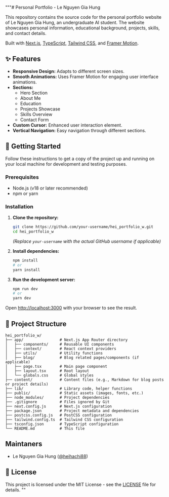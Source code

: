"""# Personal Portfolio - Le Nguyen Gia Hung

This repository contains the source code for the personal portfolio website of Le Nguyen Gia Hung, an undergraduate AI student. The website showcases personal information, educational background, projects, skills, and contact details.

Built with [Next.js](https://nextjs.org/), [TypeScript](https://www.typescriptlang.org/), [Tailwind CSS](https://tailwindcss.com/), and [Framer Motion](https://www.framer.com/motion/).

## ✨ Features

*   **Responsive Design:** Adapts to different screen sizes.
*   **Smooth Animations:** Uses Framer Motion for engaging user interface animations.
*   **Sections:**
    *   Hero Section
    *   About Me
    *   Education
    *   Projects Showcase
    *   Skills Overview
    *   Contact Form
*   **Custom Cursor:** Enhanced user interaction element.
*   **Vertical Navigation:** Easy navigation through different sections.

## 🚀 Getting Started

Follow these instructions to get a copy of the project up and running on your local machine for development and testing purposes.

### Prerequisites

*   Node.js (v18 or later recommended)
*   npm or yarn

### Installation

1.  **Clone the repository:**
    ```bash
    git clone https://github.com/your-username/hei_portfolio_w.git 
    cd hei_portfolio_w
    ```
    *(Replace `your-username` with the actual GitHub username if applicable)*

2.  **Install dependencies:**
    ```bash
    npm install
    # or
    yarn install
    ```

3.  **Run the development server:**
    ```bash
    npm run dev
    # or
    yarn dev
    ```

Open [http://localhost:3000](http://localhost:3000) with your browser to see the result.

## 📂 Project Structure

```
hei_portfolio_w/
├── app/                # Next.js App Router directory
│   ├── components/     # Reusable UI components
│   ├── context/        # React context providers
│   ├── utils/          # Utility functions
│   ├── blog/           # Blog related pages/components (if applicable)
│   ├── page.tsx        # Main page component
│   ├── layout.tsx      # Root layout
│   └── globals.css     # Global styles
├── content/            # Content files (e.g., Markdown for blog posts or project details)
├── lib/                # Library code, helper functions
├── public/             # Static assets (images, fonts, etc.)
├── node_modules/       # Project dependencies
├── .gitignore          # Files ignored by Git
├── next.config.js      # Next.js configuration
├── package.json        # Project metadata and dependencies
├── postcss.config.js   # PostCSS configuration
├── tailwind.config.ts  # Tailwind CSS configuration
├── tsconfig.json       # TypeScript configuration
└── README.md           # This file
```

##  Maintaners
- Le Nguyen Gia Hung ([@heihachi88](https://github.com/heihachi88))

## 📜 License

This project is licensed under the MIT License - see the [LICENSE](LICENSE) file for details.
"" 
